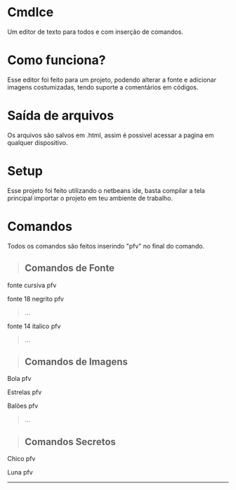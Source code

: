# CmdIce
Um editor de texto para todos e com inserção de comandos.

# Como funciona?
Esse editor foi feito para um projeto, podendo alterar a fonte e adicionar imagens costumizadas, tendo suporte a comentários em códigos.

# Saída de arquivos
Os arquivos são salvos em .html, assim é possivel acessar a pagina em qualquer dispositivo.

# Setup
Esse projeto foi feito utilizando o netbeans ide, basta compilar a tela principal importar o projeto em teu ambiente de trabalho.

# Comandos
Todos os comandos são feitos inserindo "pfv" no final do comando.

> ## Comandos de Fonte

 fonte cursiva pfv

 fonte 18 negrito pfv

> ...

 fonte 14 italico pfv

> ...


> ## Comandos de Imagens

 Bola pfv
 
 Estrelas pfv
 
 Balões pfv
 
 >...

> ## Comandos Secretos

 Chico pfv
 
 Luna pfv
 
<hr/>
 
